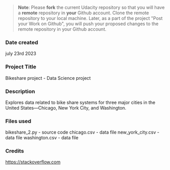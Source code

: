 >**Note**: Please **fork** the current Udacity repository so that you will have a **remote** repository in **your** Github account. Clone the remote repository to your local machine. Later, as a part of the project "Post your Work on Github", you will push your proposed changes to the remote repository in your Github account.

### Date created
july 23rd 2023

### Project Title
Bikeshare project - Data Science  project

### Description
Explores data related to bike share systems for three major cities in the United States—Chicago, New York City, and Washington.

### Files used
bikeshare_2.py - source code
chicago.csv - data file
new_york_city.csv - data file
washington.csv - data file

### Credits
https://stackoverflow.com

